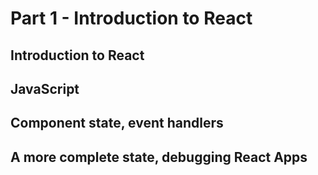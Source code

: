 # Part 1 - Introduction to React

## Introduction to React

## JavaScript

## Component state, event handlers

## A more complete state, debugging React Apps
